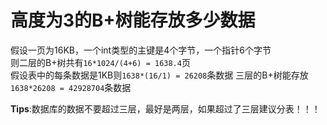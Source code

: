 # 高度为3的B+树能存放多少数据

假设一页为16KB，一个int类型的主键是4个字节，一个指针6个字节  
则二层的B+树共有`16*1024/(4+6) = 1638.4`页  
假设表中的每条数据是1KB则`1638*(16/1) = 26208`条数据
三层的B+树能存放`1638*26208 = 42928704`条数据

**Tips**:数据库的数据不要超过三层，最好是两层，如果超过了三层建议分表！！！